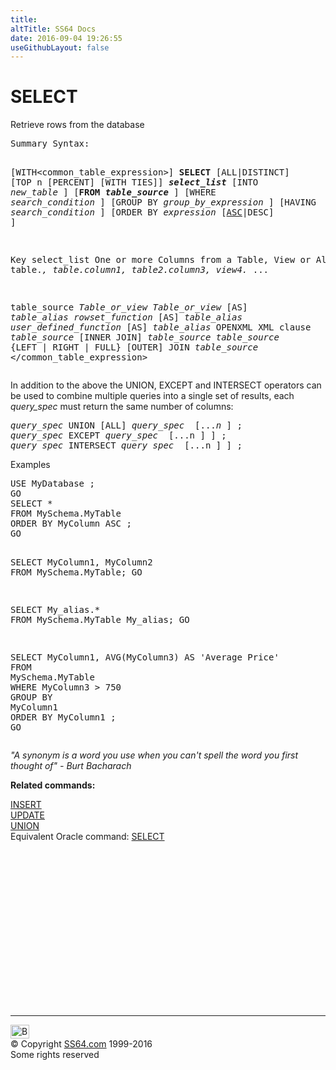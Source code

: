 ```yaml
---
title:
altTitle: SS64 Docs
date: 2016-09-04 19:26:55
useGithubLayout: false
---
```

<!-- #BeginLibraryItem "/Library/head_sql.lbi" --><!-- #EndLibraryItem --><h1>SELECT</h1>
<p>Retrieve rows from the database</p>
<pre>Summary Syntax:

   [WITH<common_table_expression>]
       <b>SELECT</b> [ALL|DISTINCT] [TOP n [PERCENT] [WITH TIES]] <b><i>select_list</i></b> [INTO <i>new_table</i> ]
          [<b>FROM</b> <b><i>table_source</i></b> ]
             [WHERE <i>search_condition</i> ]
                [GROUP BY <i>group_by_expression</i> ]
                   [HAVING <i>search_condition</i> ]
                      [ORDER BY <i>expression </i>[<u>ASC</u>|DESC] ]


Key
   select_list    One or more Columns from a Table, View or Alias:
                  table.*, table.column1, table2.column3, view4.* ...

   table_source   <i>Table_or_view</i>
                  <i>Table_or_view</i> [AS] <i>table_alias</i>
                  <i>rowset_function</i> [AS] <i>table_alias</i>
                  <i>user_defined_function</i> [AS] <i>table_alias</i>
                  OPENXML XML clause
                  <i>table_source</i> [INNER JOIN] <i>table_source</i>
                  <i>table_source</i> {LEFT | RIGHT | FULL} [OUTER] JOIN <i>table_source</i>
</common_table_expression></pre>
<p>    In addition to the above the UNION, EXCEPT and INTERSECT operators can be used to combine multiple queries  into a single set of results, each <i>query_spec</i> must return the same number of columns:</p>
<pre><i>query_spec</i> UNION [ALL] <i>query_spec</i>  [...<i>n</i> ] ;
<i>query_spec</i> EXCEPT <i>query_spec</i>  [...n ] ] ;
<i>query_spec</i> INTERSECT <i>query_spec</i>  [...n ] ] ;
</pre>
<p>Examples</p>
<pre>USE MyDatabase ;<br>GO<br>SELECT *<br>FROM MySchema.MyTable<br>ORDER BY MyColumn ASC ;
GO

SELECT MyColumn1, MyColumn2<br>FROM MySchema.MyTable;
GO

SELECT My_alias.*<br>FROM MySchema.MyTable My_alias;
GO

SELECT MyColumn1, AVG(MyColumn3) AS 'Average Price'<br>FROM MySchema.MyTable<br>WHERE MyColumn3 &gt; 750<br>GROUP BY MyColumn1<br>ORDER BY MyColumn1 ;<br>GO
</pre>
<p class="quote"><i>"A synonym is a word you use when you can't spell the word you first 
thought of" - Burt Bacharach</i></p>
<p><b>Related commands:</b></p>
<p>  <a href="insert.html">INSERT</a><br>
  <a href="update.html">UPDATE</a><br>
    <a href="union.html">UNION</a>  <br>
Equivalent Oracle command:  <a href="../ora/select.html">SELECT</a></p><!-- #BeginLibraryItem "/Library/foot_sql.lbi" --><p>
<!-- ss64-sql -->
<ins class="adsbygoogle" style="display:inline-block;width:300px;height:250px" data-ad-client="ca-pub-6140977852749469" data-ad-slot="6953563613"></ins>
<script>
(adsbygoogle = window.adsbygoogle || []).push({});
</script></p>
<hr>
<div id="bl" class="footer"><a href="select.html#"><img src="../images/top.png" width="30" height="22" alt="Back to the Top"></a></div>
<div id="br" class="footer, tagline">© Copyright <a href="../index.html">SS64.com</a> 1999-2016<br>
Some rights reserved</div><!-- #EndLibraryItem -->

